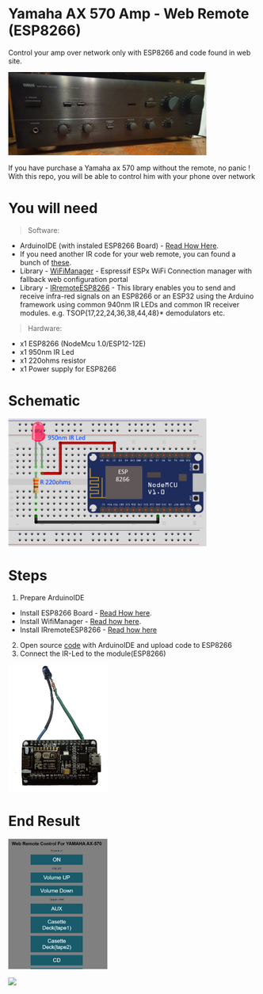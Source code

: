 # Yamaha AX 570 Amp - Web Remote (ESP8266)
Control your amp over network only with ESP8266 and code found in web site.  

![Yamaha AX-570](img/yamaha-amp.jpg)

If you have purchase a Yamaha ax 570 amp without the remote, no panic ! With this repo, you will be able to control him with your phone over network

# You will need

>Software:
   * ArduinoIDE (with instaled ESP8266 Board) - [Read How Here](https://randomnerdtutorials.com/how-to-install-esp8266-board-arduino-ide/).
   * If you need another IR code for your web remote, you can found a bunch of [these](http://lirc-remotes.sourceforge.net/remotes-table.html).
   * Library - [WiFiManager](https://github.com/tzapu/WiFiManager) - Espressif ESPx WiFi Connection manager with fallback web configuration portal
   * Library - [IRremoteESP8266](https://github.com/crankyoldgit/IRremoteESP8266) - This library enables you to send and receive infra-red signals on an ESP8266 or an ESP32 using the Arduino framework using common 940nm IR LEDs and common IR receiver modules. e.g. TSOP{17,22,24,36,38,44,48}* demodulators etc.
  
>Hardware:

* x1 ESP8266 (NodeMcu 1.0/ESP12-12E)
* x1 950nm IR Led
* x1 220ohms resistor
* x1 Power supply for ESP8266

# Schematic 
<img src="img/sch-ir-led.png" data-canonical-src="img/sch-ir-led.png" width="400" />

# Steps
1. Prepare ArduinoIDE
  * Install ESP8266 Board - [Read How here](https://randomnerdtutorials.com/how-to-install-esp8266-board-arduino-ide/).
  * Install WifiManager - [Read how here](https://github.com/tzapu/WiFiManager#install-through-library-manager).
  * Install IRremoteESP8266 - [Read how here](https://github.com/crankyoldgit/IRremoteESP8266#installation)
2. Open source [code](/prog/web-2-ir.ino) with ArduinoIDE and upload code to ESP8266
3. Connect the IR-Led to the module(ESP8266)
<img src="img/esp8266%2BIR.jpg" data-canonical-src="img/sch-ir-led.png" width="200" />

# End Result
[<img src="img/yamaha-web-2-ir.png" data-canonical-src="img/yamaha-web-2-ir.png" width="200" />](img/yamaha-web-2-ir.png)

[<img src="https://img.youtube.com/vi/2LkhKPX8k_k/sddefault.jpg" data-canonical-src="https://img.youtube.com/vi/2LkhKPX8k_k/sddefault.jpg" width="200" />](https://www.youtube.com/watch?v=2LkhKPX8k_k)
